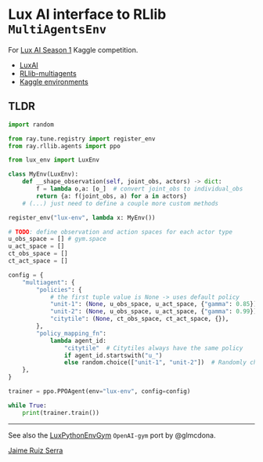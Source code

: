 
# Lux AI interface to RLlib `MultiAgentsEnv`

For [Lux AI Season 1](https://www.kaggle.com/c/lux-ai-2021) Kaggle competition.

* [LuxAI](https://github.com/Lux-AI-Challenge/Lux-Design-2021)
* [RLlib-multiagents](https://docs.ray.io/en/stable/rllib-package-ref.html#ray.rllib.env.MultiAgentEnv)  
* [Kaggle environments](https://github.com/Kaggle/kaggle-environments#training)  

## TLDR
```python
import random

from ray.tune.registry import register_env
from ray.rllib.agents import ppo

from lux_env import LuxEnv

class MyEnv(LuxEnv):
    def __shape_observation(self, joint_obs, actors) -> dict:
        f = lambda o,a: [o_]  # convert joint_obs to individual_obs
        return {a: f(joint_obs, a) for a in actors}
    # (...) just need to define a couple more custom methods

register_env("lux-env", lambda x: MyEnv())

# TODO: define observation and action spaces for each actor type
u_obs_space = [] # gym.space
u_act_space = []
ct_obs_space = []
ct_act_space = []

config = {
    "multiagent": {
        "policies": {
            # the first tuple value is None -> uses default policy
            "unit-1": (None, u_obs_space, u_act_space, {"gamma": 0.85}),
            "unit-2": (None, u_obs_space, u_act_space, {"gamma": 0.99}),
            "citytile": (None, ct_obs_space, ct_act_space, {}),
        },
        "policy_mapping_fn":
            lambda agent_id:
                "citytile"  # Citytiles always have the same policy
                if agent_id.startswith("u_")
                else random.choice(["unit-1", "unit-2"])  # Randomly choose from unit policies
    },
}

trainer = ppo.PPOAgent(env="lux-env", config=config)

while True:
    print(trainer.train())
```

---
See also the [LuxPythonEnvGym](https://github.com/glmcdona/LuxPythonEnvGym) `OpenAI-gym` port by @glmcdona.

[Jaime Ruiz Serra](https://www.kaggle.com/ruizserra)
